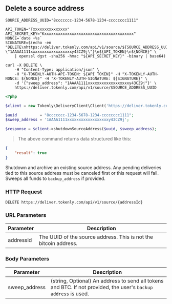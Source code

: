 ## Delete a source address

```shell
SOURCE_ADDRESS_UUID="8ccccccc-1234-5678-1234-cccccccc1111"

API_TOKEN="Txxxxxxxxxxxxxxx"
API_SECRET_KEY="Kxxxxxxxxxxxxxxxxxxxxxxxxxxxxxxxxxxxxxxx"
NONCE=`date +%s`
SIGNATURE=$(echo -en "DELETE\nhttps://deliver.tokenly.com/api/v1/source/${SOURCE_ADDRESS_UUID}\n{\"sweep_address\": \"1AAAA1111xxxxxxxxxxxxxxxxxxy43CZ9j\"}\n${API_TOKEN}\n${NONCE}" \
    | openssl dgst -sha256 -hmac "${API_SECRET_KEY}" -binary | base64)

curl -X DELETE \
    -H "Content-Type: application/json" \
    -H "X-TOKENLY-AUTH-API-TOKEN: ${API_TOKEN}" -H "X-TOKENLY-AUTH-NONCE: ${NONCE}" -H "X-TOKENLY-AUTH-SIGNATURE: ${SIGNATURE}" \
    -d '{"sweep_address": "1AAAA1111xxxxxxxxxxxxxxxxxxy43CZ9j"}' \
    https://deliver.tokenly.com/api/v1/source/$SOURCE_ADDRESS_UUID
```

```php
<?php

$client = new Tokenly\DeliveryClient\Client('https://deliver.tokenly.com', $API_TOKEN, $API_SECRET_KEY);

$uuid          = "8ccccccc-1234-5678-1234-cccccccc1111";
$sweep_address = '1AAAA1111xxxxxxxxxxxxxxxxxxy43CZ9j';

$response = $client->shutdownSourceAddress($uuid, $sweep_address);

```


> The above command returns data structured like this:

```json
{
    "result": true
}
```

Shutdown and archive an existing source address.  Any pending deliveries tied to this source address must be canceled first or this request will fail.  Sweeps all funds to `backup_address` if provided.


### HTTP Request

`DELETE https://deliver.tokenly.com/api/v1/source/{addressId}`


### URL Parameters

Parameter       | Description
---------       | -----------
addressId       | The UUID of the source address.  This is not the bitcoin address.


### Body Parameters

Parameter     | Description
------------  | -----------
sweep_address | (string, Optional)  An address to send all tokens and BTC.  If not provided, the user's `backup address` is used.


